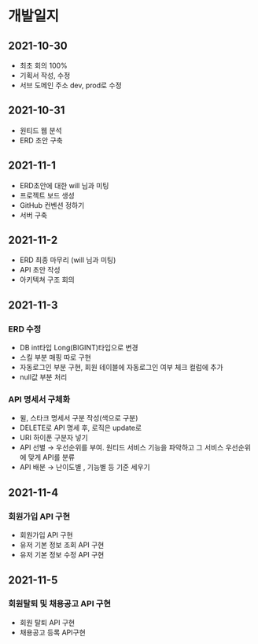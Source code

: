  # 개발일지
  ## 2021-10-30
 
  - 최초 회의 100%  
  - 기획서 작성, 수정  
  - 서브 도메인 주소 dev, prod로 수정  

  ## 2021-10-31
  
  - 원티드 웹 분석
  - ERD 초안 구축

  ## 2021-11-1
  
  - ERD초안에 대한 will 님과 미팅
  - 프로젝트 보드 생성
  - GitHub 컨벤션 정하기
  - 서버 구축

  ## 2021-11-2
  
  - ERD 최종 마무리 (will 님과 미팅)
  - API 초안 작성
  - 아키텍쳐 구조 회의


  ## 2021-11-3
    
   ### ERD 수정 
   - DB int타입 Long(BIGINT)타입으로 변경
   - 스킬 부분 매핑 따로 구현
   - 자동로그인 부분 구현, 회원 테이블에 자동로그인 여부 체크 컬럼에 추가
   - null값 부분 처리
   
   ### API 명세서 구체화
   - 윌, 스타크 명세서 구분 작성(색으로 구분)
   - DELETE로 API 명세 후, 로직은 update로
   - URI 하이푼 구분자 넣기
   - API 선별 → 우선순위를 부여. 원티드 서비스 기능을 파악하고 그 서비스 우선순위에 맞게 API를 분류
   - API 배분 → 난이도별 , 기능별 등 기준 세우기


## 2021-11-4

  ### 회원가입 API 구현
  - 회원가입 API 구현
  - 유저 기본 정보 조회 API 구현
  - 유저 기본 정보 수정 API 구현

## 2021-11-5

  
  ### 회원탈퇴 및 채용공고 API 구현
   - 회원 탈퇴 API 구현
   - 채용공고 등록 API구현
